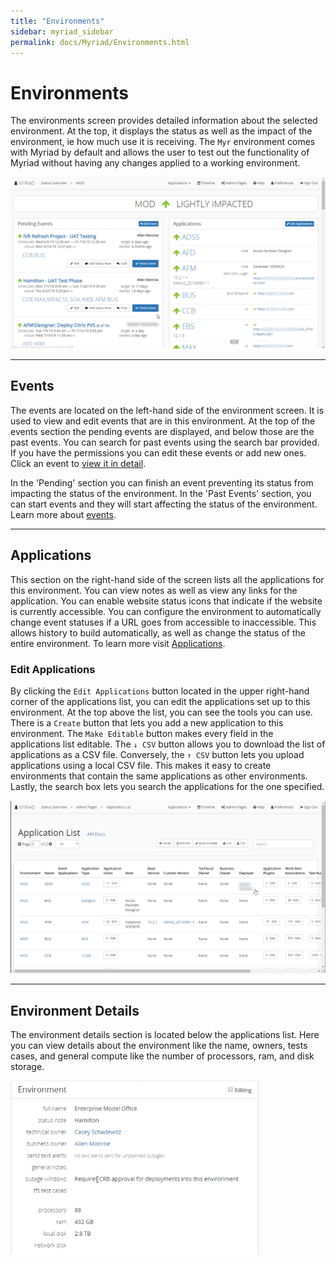```yaml
---
title: "Environments"
sidebar: myriad_sidebar
permalink: docs/Myriad/Environments.html
---
```


 
# Environments 
The environments screen provides detailed information about the selected environment. At the top, it displays the status as well as the impact of the environment, ie how much use it is receiving. The `Myr` environment comes with Myriad by default and allows the user to test out the functionality of Myriad without having any changes applied to a working environment. 
 
<img src="Media/Environments.png"> 
 
--- 
## Events 
The events are located on the left-hand side of the environment screen. It is used to view and edit events that are in this environment. At the top of the events section the pending events are displayed, and below those are the past events. You can search for past events using the search bar provided. If you have the permissions you can edit these events or add new ones. Click an event to [view it in detail](Events.md). 
 
In the 'Pending' section you can finish an event preventing its status from impacting the status of the environment. In the 'Past Events' section, you can start events and they will start affecting the status of the environment. Learn more about [events](Events.md). 
 
--- 
## Applications 
This section on the right-hand side of the screen lists all the applications for this environment. You can view notes as well as view any links for the application. You can enable website status icons that indicate if the website is currently accessible. You can configure the environment to automatically change event statuses if a URL goes from accessible to inaccessible. This allows history to build automatically, as well as change the status of the entire environment. To learn more visit [Applications](Applications.md). 
 
### Edit Applications 
By clicking the `Edit Applications` button located in the upper right-hand corner of the applications list, you can edit the applications set up to this environment. At the top above the list, you can see the tools you can use. There is a `Create` button that lets you add a new application to this environment. The `Make Editable` button makes every field in the applications list editable. The `↓ CSV` button allows you to download the list of applications as a CSV file. Conversely, the `↑ CSV` button lets you upload applications using a local CSV file. This makes it easy to create environments that contain the same applications as other environments. Lastly, the search box lets you search the applications for the one specified.   
 
<img src="Media/Environments-Edit-Applications.png"> 
 
 
--- 
## Environment Details 
The environment details section is located below the applications list. Here you can view details about the environment like the name, owners, tests cases, and general compute like the number of processors, ram, and disk storage. 
 
<img src="Media/Environments-Details.png" width="400"> 

